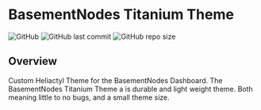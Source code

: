 # BasementNodes Titanium Theme

![GitHub](https://img.shields.io/github/license/coreyhsGames/BN-Titanium-Theme)
![GitHub last commit](https://img.shields.io/github/last-commit/coreyhsGames/BN-Titanium-Theme)
![GitHub repo size](https://img.shields.io/github/repo-size/coreyhsGames/BN-Titanium-Theme)

## Overview
Custom Heliactyl Theme for the BasementNodes Dashboard.
The BasementNodes Titanium Theme a is durable and light weight theme. Both meaning little to no bugs, and a small theme size.
